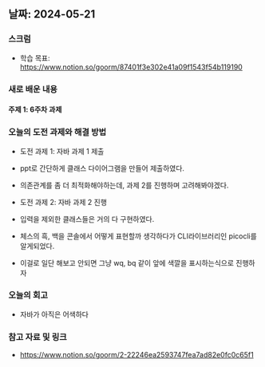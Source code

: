 ## 날짜: 2024-05-21

### 스크럼
- 학습 목표: https://www.notion.so/goorm/87401f3e302e41a09f1543f54b119190

### 새로 배운 내용
#### 주제 1: 6주차 과제

### 오늘의 도전 과제와 해결 방법
- 도전 과제 1: 자바 과제 1 제출
- ppt로 간단하게 클래스 다이어그램을 만들어 제출하였다.
- 의존관계를 좀 더 최적화해야하는데, 과제 2를 진행하며 고려해봐야겠다.

- 도전 과제 2: 자바 과제 2 진행
- 입력을 제외한 클래스들은 거의 다 구현하였다.
- 체스의 흑, 백을 콘솔에서 어떻게 표현할까 생각하다가 CLI라이브러리인 picocli를 알게되었다.
- 이걸로 일단 해보고 안되면 그냥 wq, bq 같이 앞에 색깔을 표시하는식으로 진행하자

### 오늘의 회고
- 자바가 아직은 어색하다

### 참고 자료 및 링크
- https://www.notion.so/goorm/2-22246ea2593747fea7ad82e0fc0c65f1
